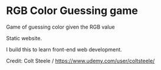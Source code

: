 # RGB Color Guessing game

Game of guessing color given the RGB value

Static website. 

I build this to learn front-end web development.

Credit: Colt Steele / https://www.udemy.com/user/coltsteele/
